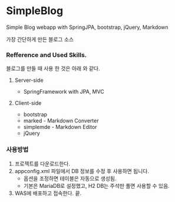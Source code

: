 # SimpleBlog
Simple Blog webapp with SpringJPA, bootstrap, jQuery, Markdown

가장 간단하게 만든 블로그 소스

### Refference and Used Skills.

블로그를 만들 때 사용 한 것은 아래 와 같다.

1. Server-side
    * SpringFramework with JPA, MVC
    
2. Client-side
    * bootstrap
    * marked - Markdown Converter
    * simplemde - Markdown Editor
    * jQuery

### 사용방법
1. 프로젝트를 다운로드한다.
2. appconfig.xml 파일에서 DB 정보를 수정 후 사용하면 됩니다.
    - 옵션을 조정하면 테이블은 자동으로 생성됨.
    - 기본은 MariaDB로 설정했고, H2 DB는 주석만 풀면 사용할 수 있음.
3. WAS에 배포하고 접속한다. 끝.


